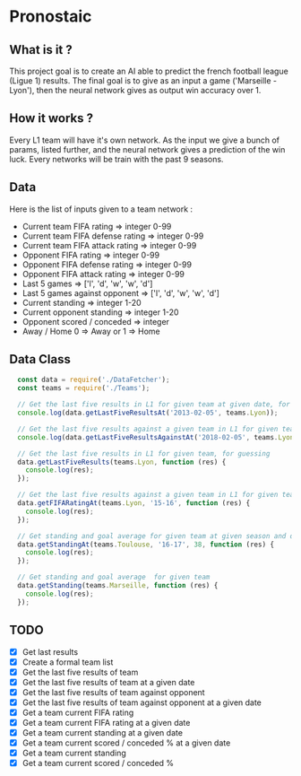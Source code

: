 # Pronostaic

## What is it ?
This project goal is to create an AI able to predict the french football league (Ligue 1) results.
The final goal is to give as an input a game ('Marseille - Lyon'), then the neural network gives as output win accuracy over 1.

## How it works ?
Every L1 team will have it's own network. As the input we give a bunch of params, listed further, and the neural network gives a prediction of the win luck. Every networks will be train with the past 9 seasons.

## Data
Here is the list of inputs given to a team network :
  * Current team FIFA rating => integer 0-99
  * Current team FIFA defense rating => integer 0-99
  * Current team FIFA attack rating => integer 0-99
  * Opponent FIFA rating => integer 0-99
  * Opponent FIFA defense rating => integer 0-99
  * Opponent FIFA attack rating => integer 0-99
  * Last 5 games => ['l', 'd', 'w', 'w', 'd']
  * Last 5 games against opponent => ['l', 'd', 'w', 'w', 'd']
  * Current standing => integer 1-20
  * Current opponent standing => integer 1-20
  * Opponent scored / conceded => integer
  * Away / Home 0 => Away or 1 => Home

## Data Class
```js
  const data = require('./DataFetcher');
  const teams = require('./Teams');

  // Get the last five results in L1 for given team at given date, for training
  console.log(data.getLastFiveResultsAt('2013-02-05', teams.Lyon));

  // Get the last five results against a given team in L1 for given team at given date, for training
  console.log(data.getLastFiveResultsAgainstAt('2018-02-05', teams.Lyon, teams.Marseille));

  // Get the last five results in L1 for given team, for guessing
  data.getLastFiveResults(teams.Lyon, function (res) {
    console.log(res);
  });

  // Get the last five results against a given team in L1 for given team, for guessing
  data.getFIFARatingAt(teams.Lyon, '15-16', function (res) {
    console.log(res);
  });

  // Get standing and goal average for given team at given season and day (over 38)
  data.getStandingAt(teams.Toulouse, '16-17', 38, function (res) {
    console.log(res);
  });

  // Get standing and goal average  for given team
  data.getStanding(teams.Marseille, function (res) {
    console.log(res);
  });
```

## TODO
- [x] Get last results
- [x] Create a formal team list
- [x] Get the last five results of team
- [x] Get the last five results of team at a given date
- [x] Get the last five results of team against opponent
- [x] Get the last five results of team against opponent at a given date
- [x] Get a team current FIFA rating
- [x] Get a team current FIFA rating  at a given date
- [x] Get a team current standing at a given date
- [x] Get a team current scored / conceded %  at a given date
- [x] Get a team current standing
- [x] Get a team current scored / conceded %
